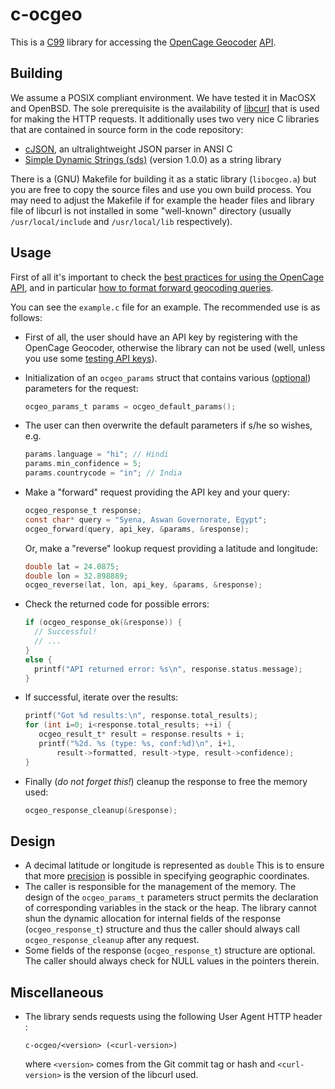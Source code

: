 # c-ocgeo

This is a [C99](https://en.wikipedia.org/wiki/C99) library for accessing the [OpenCage Geocoder](https://opencagedata.com/) [API](https://opencagedata.com/api). 



## Building 

We assume a POSIX compliant environment. We have tested it in MacOSX and OpenBSD. The sole prerequisite is the availability of [libcurl](https://curl.haxx.se/libcurl/) that is used for making the HTTP requests. It additionally uses two very nice C libraries that are contained in source form in the code repository:

* [cJSON](https://github.com/DaveGamble/cJSON), an ultralightweight JSON parser in ANSI C
* [Simple Dynamic Strings (sds)](https://github.com/antirez/sds) (version 1.0.0) as a string library

There is a (GNU) Makefile for building it as a static library (`libocgeo.a`) but you are free to copy the source files and use you own build process. You may need to adjust the Makefile if for example the header files and library file of libcurl is not installed in some "well-known" directory (usually `/usr/local/include` and `/usr/local/lib` respectively).

## Usage

First of all it's important to check the [best practices for using the OpenCage API](https://opencagedata.com/api#bestpractices), and in particular [how to format forward geocoding queries](https://github.com/OpenCageData/opencagedata-roadmap/blob/master/query-formatting.md).

You can see the `example.c` file for an example. The recommended use is as follows:

* First of all, the user should have an API key by registering with the OpenCage Geocoder, otherwise the library can not be used (well, unless you use some [testing API keys](https://opencagedata.com/api#testingkeys)).

* Initialization of an `ocgeo_params` struct that contains various ([optional](https://opencagedata.com/api#forward-opt)) parameters for the request:

  ```C
  ocgeo_params_t params = ocgeo_default_params();
  ```

* The user can then overwrite the default parameters if s/he so wishes, e.g.

  ```C
  params.language = "hi"; // Hindi
  params.min_confidence = 5;
  params.countrycode = "in"; // India
  ```

* Make a "forward" request providing the API key and your query:

  ```C
  ocgeo_response_t response;
  const char* query = "Syena, Aswan Governorate, Egypt";
  ocgeo_forward(query, api_key, &params, &response);
  ```

  Or, make a "reverse" lookup request providing a latitude and longitude:

  ```C
  double lat = 24.0875;
  double lon = 32.898889;
  ocgeo_reverse(lat, lon, api_key, &params, &response);
  ```

* Check the returned code for possible errors:

  ```C
  if (ocgeo_response_ok(&response)) {
    // Successful!
    // ...
  }
  else {
    printf("API returned error: %s\n", response.status.message);
  }
  ```

* If successful, iterate over the results:

  ```C
  printf("Got %d results:\n", response.total_results);
  for (int i=0; i<response.total_results; ++i) {
     ocgeo_result_t* result = response.results + i;
     printf("%2d. %s (type: %s, conf:%d)\n", i+1, 
         result->formatted, result->type, result->confidence);
  }
  ```

* Finally (*do not forget this!*) cleanup the response to free the memory used:

  ```C
  ocgeo_response_cleanup(&response);
  ```

  

## Design

* A decimal latitude or longitude is represented as `double` This is to ensure that more [precision](https://en.wikipedia.org/wiki/Decimal_degrees#Precision) is possible in specifying geographic coordinates.
* The caller is responsible for the management of the memory. The design of the `ocgeo_params_t` parameters struct permits the declaration of corresponding variables in the stack or the heap. The library cannot shun the dynamic allocation for internal fields of the response (`ocgeo_response_t`) structure and thus the caller should always call `ocgeo_response_cleanup` after any request.
* Some fields of the response (`ocgeo_response_t`) structure are optional. The caller should always check for NULL values in the pointers therein.

## Miscellaneous

* The library sends requests using the following User Agent HTTP header :

  ```
  c-ocgeo/<version> (<curl-version>)
  ```

  where `<version>` comes from the Git commit tag or hash and `<curl-version>` is the version of the libcurl used.

